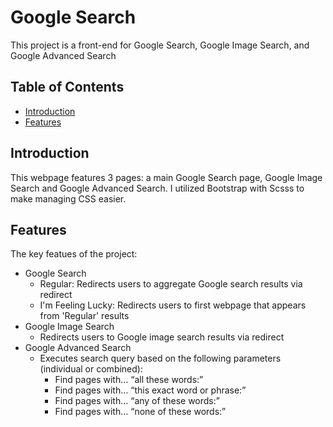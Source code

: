 # Google Search

This project is a front-end for Google Search, Google Image Search, and Google Advanced Search

## Table of Contents

- [Introduction](#introduction)
- [Features](#features)


## Introduction

This webpage features 3 pages: a main Google Search page, Google Image Search and Google Advanced Search. I utilized Bootstrap with Scsss to make managing CSS easier.


## Features

The key featues of the project:
- Google Search
	- Regular: Redirects users to aggregate Google search results via redirect
	- I'm Feeling Lucky: Redirects users to first webpage that appears from 'Regular' results
- Google Image Search
	- Redirects users to Google image search results via redirect
- Google Advanced Search
	- Executes search query based on the following parameters (individual or combined):
		- Find pages with… “all these words:”
		- Find pages with… “this exact word or phrase:”
		- Find pages with… “any of these words:”
		- Find pages with… “none of these words:”